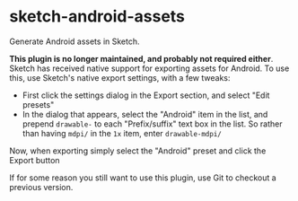 # sketch-android-assets

Generate Android assets in Sketch.

**This plugin is no longer maintained, and probably not required
either**. Sketch has received native support for exporting assets for
Android. To use this, use Sketch's native export settings, with a few
tweaks:

* First click the settings dialog in the Export section, and select
  "Edit presets"
* In the dialog that appears, select the "Android" item in the list,
  and prepend `drawable-` to each "Prefix/suffix" text box in the
  list. So rather than having `mdpi/` in the `1x` item, enter
  `drawable-mdpi/`

Now, when exporting simply select the "Android" preset and click the
Export button

If for some reason you still want to use this plugin, use Git to
checkout a previous version.
